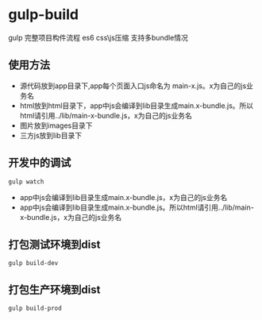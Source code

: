 # gulp-build
gulp 完整项目构件流程 es6 css\js压缩 支持多bundle情况

## 使用方法
* 源代码放到app目录下,app每个页面入口js命名为 main-x.js。x为自己的js业务名
* html放到html目录下，app中js会编译到lib目录生成main.x-bundle.js。所以html请引用../lib/main-x-bundle.js，x为自己的js业务名
* 图片放到images目录下
* 三方js放到lib目录下

## 开发中的调试
```
gulp watch
```
* app中js会编译到lib目录生成main.x-bundle.js，x为自己的js业务名
* app中js会编译到lib目录生成main.x-bundle.js。所以html请引用../lib/main-x-bundle.js，x为自己的js业务名

## 打包测试环境到dist
```
gulp build-dev
```

## 打包生产环境到dist
```
gulp build-prod
```
